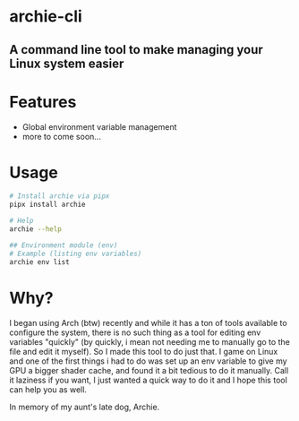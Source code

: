 # archie-cli
## A command line tool to make managing your Linux system easier

# Features
- Global environment variable management
- more to come soon...

# Usage
```bash
# Install archie via pipx
pipx install archie
```

```bash
# Help
archie --help

## Environment module (env)
# Example (listing env variables)
archie env list
```

# Why?
I began using Arch (btw) recently and while it has a ton of tools available to configure the system, there is no such thing as a tool for editing env variables "quickly" (by quickly, i mean not needing me to manually go to the file and edit it myself). So I made this tool to do just that. 
I game on Linux and one of the first things i had to do was set up an env variable to give my GPU a bigger shader cache, and found it a bit tedious to do it manually. Call it laziness if you want, I just wanted a quick way to do it and I hope this tool can help you as well.

In memory of my aunt's late dog, Archie.